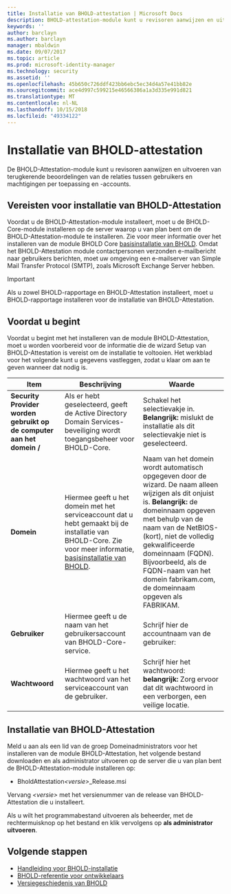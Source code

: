 ```yaml
---
title: Installatie van BHOLD-attestation | Microsoft Docs
description: BHOLD-attestation-module kunt u revisoren aanwijzen en uitvoeren van beoordelingen
keywords: ''
author: barclayn
ms.author: barclayn
manager: mbaldwin
ms.date: 09/07/2017
ms.topic: article
ms.prod: microsoft-identity-manager
ms.technology: security
ms.assetid: ''
ms.openlocfilehash: 45b650c726ddf423bb6ebc5ec34d4a57e41bb82e
ms.sourcegitcommit: ace4d997c599215e46566386a1a3d335e991d821
ms.translationtype: MT
ms.contentlocale: nl-NL
ms.lasthandoff: 10/15/2018
ms.locfileid: "49334122"
---
```

# <a name="bhold-attestation-installation"></a>Installatie van BHOLD-attestation

De BHOLD-Attestation-module kunt u revisoren aanwijzen en uitvoeren van terugkerende beoordelingen van de relaties tussen gebruikers en machtigingen per toepassing en -accounts.

## <a name="bhold-attestation-installation-requirements"></a>Vereisten voor installatie van BHOLD-Attestation

Voordat u de BHOLD-Attestation-module installeert, moet u de BHOLD-Core-module installeren op de server waarop u van plan bent om de BHOLD-Attestation-module te installeren. Zie voor meer informatie over het installeren van de module BHOLD Core [basisinstallatie van BHOLD](https://technet.microsoft.com/library/jj134095(v=ws.10).aspx). Omdat het BHOLD-Attestation module contactpersonen verzonden e-mailbericht naar gebruikers berichten, moet uw omgeving een e-mailserver van Simple Mail Transfer Protocol (SMTP), zoals Microsoft Exchange Server hebben.

> [!IMPORTANT]
> Als u zowel BHOLD-rapportage en BHOLD-Attestation installeert, moet u BHOLD-rapportage installeren voor de installatie van BHOLD-Attestation.

## <a name="before-you-begin"></a>Voordat u begint

Voordat u begint met het installeren van de module BHOLD-Attestation, moet u worden voorbereid voor de informatie die de wizard Setup van BHOLD-Attestation is vereist om de installatie te voltooien. Het werkblad voor het volgende kunt u gegevens vastleggen, zodat u klaar om aan te geven wanneer dat nodig is.

| **Item**                                    | **Beschrijving**                                                                                                                                                                                                           | **Waarde**                                                                                                                                                                                                                                                                                                            |
|---------------------------------------------|---------------------------------------------------------------------------------------------------------------------------------------------------------------------------------------------------------------------------|----------------------------------------------------------------------------------------------------------------------------------------------------------------------------------------------------------------------------------------------------------------------------------------------------------------------|
| **Security Provider worden gebruikt op de computer aan het domein /** | Als er hebt geselecteerd, geeft de Active Directory Domain Services-beveiliging wordt toegangsbeheer voor BHOLD-Core.                                                                                                                | Schakel het selectievakje in. **Belangrijk:** mislukt de installatie als dit selectievakje niet is geselecteerd.                                                                                                                                                                                                                   |
| **Domein**                                  | Hiermee geeft u het domein met het serviceaccount dat u hebt gemaakt bij de installatie van BHOLD-Core. Zie voor meer informatie, [basisinstallatie van BHOLD](https://technet.microsoft.com/library/jj134095(v=ws.10).aspx). | Naam van het domein wordt automatisch opgegeven door de wizard. De naam alleen wijzigen als dit onjuist is. **Belangrijk:** de domeinnaam opgeven met behulp van de naam van de NetBIOS-(kort), niet de volledig gekwalificeerde domeinnaam (FQDN). Bijvoorbeeld, als de FQDN-naam van het domein fabrikam.com, de domeinnaam opgeven als FABRIKAM. |
| **Gebruiker**                                    | Hiermee geeft u de naam van het gebruikersaccount van BHOLD-Core-service.                                                                                                                                                          | Schrijf hier de accountnaam van de gebruiker:                                                                                                                                                                                                                                                                                    |
| **Wachtwoord**                                | Hiermee geeft u het wachtwoord van het serviceaccount van de gebruiker.                                                                                                                                                                       | Schrijf hier het wachtwoord: **belangrijk:** Zorg ervoor dat dit wachtwoord in een verborgen, een veilige locatie.                                                                                                                                                                                                                  |

## <a name="bhold-attestation-installation"></a>Installatie van BHOLD-Attestation

Meld u aan als een lid van de groep Domeinadministrators voor het installeren van de module BHOLD-Attestation, het volgende bestand downloaden en als administrator uitvoeren op de server die u van plan bent de BHOLD-Attestation-module installeren op:

- BholdAttestation<em>\<versie\></em>\_Release.msi

Vervang *\<versie\>* met het versienummer van de release van BHOLD-Attestation die u installeert.

Als u wilt het programmabestand uitvoeren als beheerder, met de rechtermuisknop op het bestand en klik vervolgens op **als administrator uitvoeren**.

## <a name="next-steps"></a>Volgende stappen

- [Handleiding voor BHOLD-installatie](bhold-installation-guide.md)
- [BHOLD-referentie voor ontwikkelaars](../reference/mim2016-bhold-developer-reference.md)
- [Versiegeschiedenis van BHOLD](../reference/version-bhold-history.md)